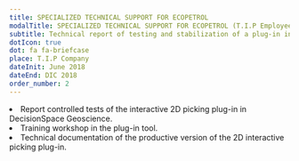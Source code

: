 ```yaml
---
title: SPECIALIZED TECHNICAL SUPPORT FOR ECOPETROL
modalTitle: SPECIALIZED TECHNICAL SUPPORT FOR ECOPETROL (T.I.P Employee)
subtitle: Technical report of testing and stabilization of a plug-in in DecisionSpace Geoscience for 2D time to depth interactive picking.
dotIcon: true
dot: fa fa-briefcase
place: T.I.P Company
dateInit: June 2018
dateEnd: DIC 2018
order_number: 2
---
```

<li> Report controlled tests of the interactive 2D picking plug-in in DecisionSpace Geoscience. </li>
<li> Training workshop in the plug-in tool. </li>
<li> Technical documentation of the productive version of the 2D interactive picking plug-in. </li>
